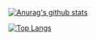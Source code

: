 [![Anurag's github stats](https://github-readme-stats.vercel.app/api?username=Sethhhhhhh&theme=ayu-mirage&hide_border=true)](https://github.com/anuraghazra/github-readme-stats)

[![Top Langs](https://github-readme-stats.vercel.app/api/top-langs/?username=Sethhhhhhh&theme=ayu-mirage&hide_border=true)](https://github.com/anuraghazra/github-readme-stats)
